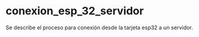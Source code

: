 # conexion_esp_32_servidor
Se describe el proceso para conexión desde la tarjeta esp32 a un servidor.
